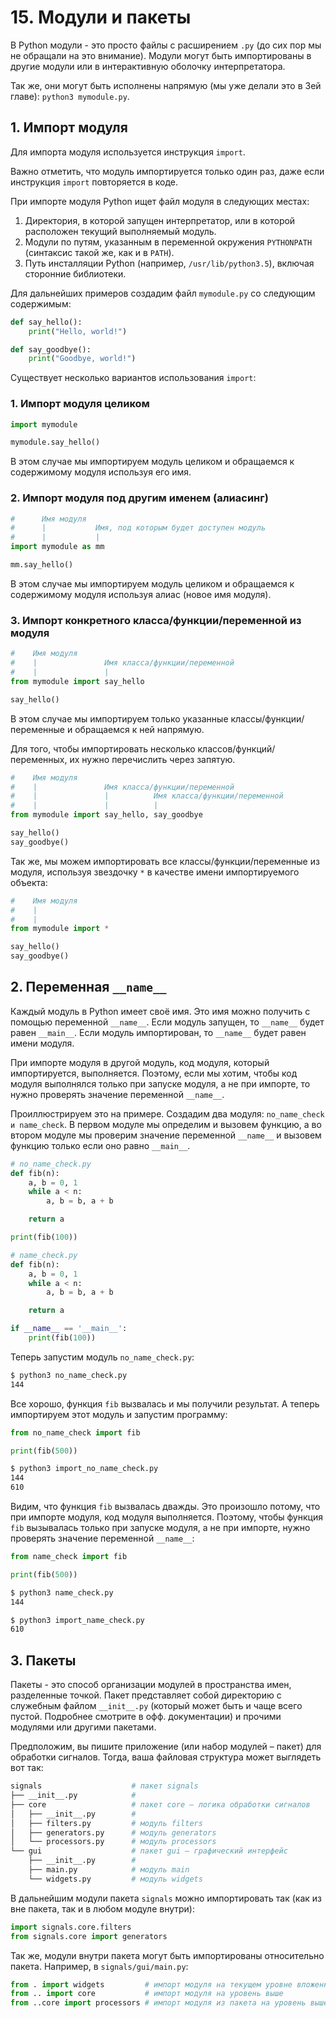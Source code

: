 # 15. Модули и пакеты

В Python модули - это просто файлы с расширением `.py` (до сих пор мы не обращали на это внимание).
Модули могут быть импортированы в другие модули или в интерактивную оболочку интерпретатора.

Так же, они могут быть исполнены напрямую (мы уже делали это в 3ей главе): `python3 mymodule.py`.

## 1. Импорт модуля

Для импорта модуля используется инструкция `import`.

Важно отметить, что модуль импортируется только один раз, даже если инструкция `import` повторяется в коде.

При импорте модуля Python ищет файл модуля в следующих местах:

1. Директория, в которой запущен интерпретатор, или в которой расположен текущий выполняемый модуль.
2. Модули по путям, указанным в переменной окружения `PYTHONPATH` (синтаксис такой же, как и в `PATH`).
3. Путь инсталляции Python (например, `/usr/lib/python3.5`), включая сторонние библиотеки.

Для дальнейших примеров создадим файл `mymodule.py` со следующим содержимым:

<!--
filename: chapters_15/mymodule.md
-->

```python
def say_hello():
    print("Hello, world!")

def say_goodbye():
    print("Goodbye, world!")
```

Существует несколько вариантов использования `import`:

### 1. Импорт модуля целиком

<!--
filename: chapters_15/import_whole_module.py
-->
```python
import mymodule

mymodule.say_hello()
```

В этом случае мы импортируем модуль целиком и обращаемся к содержимому модуля используя его имя.

### 2. Импорт модуля под другим именем (алиасинг)

<!--
filename: chapters_15/import_module_with_alias.py
-->
```python
#      Имя модуля
#      |           Имя, под которым будет доступен модуль
#      |           |
import mymodule as mm

mm.say_hello()
```

В этом случае мы импортируем модуль целиком и обращаемся к содержимому модуля используя алиас (новое имя модуля).

### 3. Импорт конкретного класса/функции/переменной из модуля

<!--
filename: chapters_15/import_one_from_module.py
-->
```python
#    Имя модуля
#    |               Имя класса/функции/переменной
#    |               |
from mymodule import say_hello

say_hello()
```

В этом случае мы импортируем только указанные классы/функции/переменные и обращаемся к ней напрямую.

Для того, чтобы импортировать несколько классов/функций/переменных, их нужно перечислить через запятую.

<!--
filename: chapters_15/import_several_from_module.py
-->
```python
#    Имя модуля
#    |               Имя класса/функции/переменной
#    |               |          Имя класса/функции/переменной
#    |               |          |
from mymodule import say_hello, say_goodbye

say_hello()
say_goodbye()
```

Так же, мы можем импортировать все классы/функции/переменные из модуля, используя звездочку `*` в качестве имени импортируемого объекта:

<!--
filename: chapters_15/import_all_from_module.py
-->
```python
#    Имя модуля
#    |
#    |
from mymodule import *

say_hello()
say_goodbye()
```

## 2. Переменная `__name__`

Каждый модуль в Python имеет своё имя. Это имя можно получить с помощью переменной `__name__`.
Если модуль запущен, то `__name__` будет равен `__main__`. Если модуль импортирован, то `__name__` будет равен имени модуля.

При импорте модуля в другой модуль, код модуля, который импортируется, выполняется. Поэтому, если мы хотим, чтобы код модуля выполнялся только при запуске модуля, а не при импорте, то нужно проверять значение переменной `__name__`.

Проиллюстрируем это на примере. Создадим два модуля: `no_name_check и name_check`. В первом модуле мы определим и вызовем функцию, а во втором модуле мы проверим значение переменной `__name__` и вызовем функцию только если оно равно `__main__`.

<!--
filename: chapters_15/no_name_check.py
-->

```python
# no_name_check.py
def fib(n):
    a, b = 0, 1
    while a < n:
        a, b = b, a + b

    return a

print(fib(100))
```

<!--
filename: chapters_15/name_check.py
-->

```python
# name_check.py
def fib(n):
    a, b = 0, 1
    while a < n:
        a, b = b, a + b

    return a

if __name__ == '__main__':
    print(fib(100))
```

Теперь запустим модуль `no_name_check.py`:

<!--
runs: chapters_15/no_name_check.py
stdout: |
    144
-->

```bash
$ python3 no_name_check.py
144
```

Все хорошо, функция `fib` вызвалась и мы получили результат. А теперь импортируем этот модуль и запустим программу:

<!--
filename: chapters_15/import_no_name_check.py
-->

```python
from no_name_check import fib

print(fib(500))
```

<!--
runs: chapters_15/import_no_name_check.py
stdout: |
    144
    610
-->

```bash
$ python3 import_no_name_check.py
144
610
```

Видим, что функция `fib` вызвалась дважды. Это произошло потому, что при импорте модуля, код модуля выполняется. Поэтому, чтобы функция `fib` вызывалась только при запуске модуля, а не при импорте, нужно проверять значение переменной `__name__`:

<!--
filename: chapters_15/import_name_check.py
-->

```python
from name_check import fib

print(fib(500))
```

<!--
runs: chapters_15/name_check.py
stdout: |
    144
-->

```bash
$ python3 name_check.py
144
```

<!--
runs: chapters_15/import_name_check.py
stdout: |
    610
-->

```bash
$ python3 import_name_check.py
610
```

## 3. Пакеты

Пакеты - это способ организации модулей в пространства имен, разделенные точкой. Пакет представляет собой директорию с служебным файлом `__init__.py` (который может быть и чаще всего пустой. Подробнее смотрите в офф. документации) и прочими модулями или другими пакетами.

Предположим, вы пишите приложение (или набор модулей – пакет) для обработки сигналов. Тогда, ваша файловая структура может выглядеть вот так:

```bash
signals                    # пакет signals
├── __init__.py            # 
├── core                   # пакет core – логика обработки сигналов
│   ├── __init__.py        # 
│   ├── filters.py         # модуль filters
│   ├── generators.py      # модуль generators
│   └── processors.py      # модуль processors
└── gui                    # пакет gui – графический интерфейс
    ├── __init__.py        # 
    ├── main.py            # модуль main
    └── widgets.py         # модуль widgets
```

В дальнейшим модули пакета `signals` можно импортировать так (как из вне пакета, так и в любом модуле внутри):

```python
import signals.core.filters
from signals.core import generators
```

Так же, модули внутри пакета могут быть импортированы относительно пакета. Например, в `signals/gui/main.py`:

```python
from . import widgets         # импорт модуля на текущем уровне вложенности
from .. import core           # импорт модуля на уровень выше
from ..core import processors # импорт модуля из пакета на уровень выше
```
